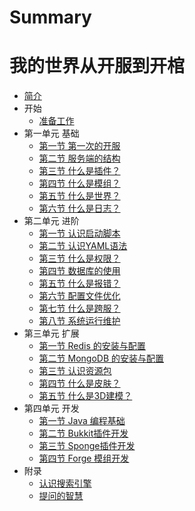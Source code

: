 # Summary
# 我的世界从开服到开棺

* [简介](README.md)
* 开始
  * [准备工作](Preparation.md)
* 第一单元 基础
  * [第一节 第一次的开服](First.md)
  * [第二节 服务端的结构](Structure.md) 
  * [第三节 什么是插件？](Plugin.md) 
  * [第四节 什么是模组？](Mod.md) 
  * [第五节 什么是世界？](World.md) 
  * [第六节 什么是日志？](Log.md)
* 第二单元 进阶
  * [第一节 认识启动脚本](RunScript.md)
  * [第二节 认识YAML语法](Yaml.md)
  * [第三节 什么是权限？](Permission.md)
  * [第四节 数据库的使用](Sql.md)
  * [第五节 什么是报错？](WhatsError.md)
  * [第六节 配置文件优化](Optimization.md)
  * [第七节 什么是跨服？](Bungee.md)
  * [第八节 系统运行维护](Maintain.md)
* 第三单元 扩展
  * [第一节 Redis 的安装与配置](Redis.md)
  * [第二节 MongoDB 的安装与配置](MongoDB.md)
  * [第三节 认识资源包](Texture.md)
  * [第四节 什么是皮肤？](Skin.md)
  * [第五节 什么是3D建模？](Model.md)
* 第四单元 开发
  * [第一节 Java 编程基础](Java.md)
  * [第二节 Bukkit插件开发](Bukkit.md)
  * [第三节 Sponge插件开发](Sponge.md)
  * [第四节 Forge 模组开发](Forge.md)
* 附录
  * [认识搜索引擎](SearchEngine.md)
  * [提问的智慧](How-To-Ask-Questions-The-Smart-Way.md)
